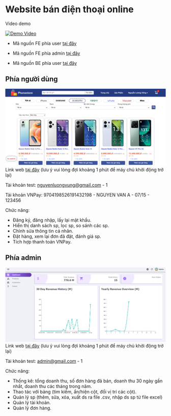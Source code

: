 # Website bán điện thoại online

Video demo

[![Demo Video](https://img.youtube.com/vi/6MQrMfDboUs/0.jpg)](https://www.youtube.com/watch?v=6MQrMfDboUs)

- Mã nguồn FE phía user [tại đây](https://github.com/vung2k2/phonestore_web)

- Mã nguồn FE phía admin [tại đây](https://github.com/vung2k2/admin-phonestore)

- Mã nguồn BE phía user [tại đây](https://github.com/vung2k2/be-phonestore)




## Phía người dùng
![screenshot](public/user1.png)
Link web [tại đây](https://user-phonestore.vercel.app/) (lưu ý vui lòng đợi khoảng 1 phút để máy chủ khởi động trở lại)

Tài khoản test: nguyenluongvung@gmail.com - 1

Tài khoản VNPay: 9704198526191432198 - NGUYEN VAN A - 07/15 - 123456

Chức năng:
- Đăng ký, đăng nhập, lấy lại mật khẩu.
- Hiển thị danh sách sp, lọc sp, so sánh các sp.
- Chỉnh sửa thông tin cá nhân.
- Đặt hàng, xem lại đơn đã đặt, đánh giá sp.
- Tích hợp thanh toán VNPay.

## Phía admin
![screenshot](public/admin.png)
Link web [tại đây](https://admin-phonestore.vercel.app/) (lưu ý vui lòng đợi khoảng 1 phút để máy chủ khởi động trở lại)

Tài khoản test: admin@gmail.com - 1

Chức năng:
- Thống kê: tổng doanh thu, số đơn hàng đã bán, doanh thu 30 ngày gần nhất, doanh thu các tháng trong năm.
- Thao tác với bảng (tìm kiếm, ẩn/hiện cột, đổi vị trí các cột).
- Quản lý sp (thêm, sửa, xóa, xuất ds ra file .csv, nhập ds sp từ file excel)
- Quản lý tài khoản.
- Quản lý đơn hàng.


